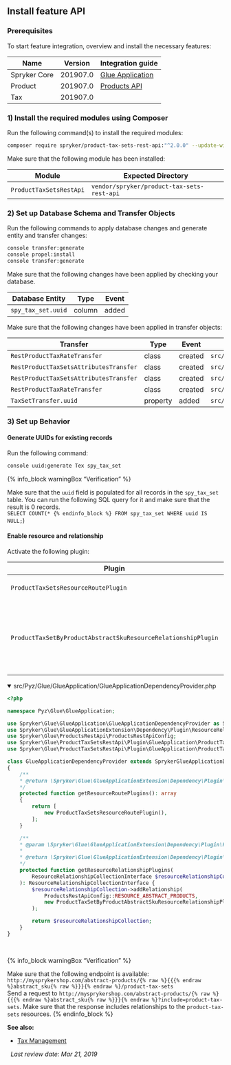 
## Install feature API
### Prerequisites
To start feature integration, overview and install the necessary features:

| Name | Version | Integration guide |
| --- | --- | --- |
| Spryker Core | 201907.0 | [Glue Application](/docs/scos/dev/feature-integration-guides/{{site.version}}/glue-api/glue-api-glue-application-feature-integration.html) |
| Product | 201907.0 | [Products API](/docs/scos/dev/feature-integration-guides/{{site.version}}/glue-api/glue-api-product-feature-integration.html) |
| Tax | 201907.0 |  |

### 1) Install the required modules using Composer
Run the following command(s) to install the required modules:

```bash
composer require spryker/product-tax-sets-rest-api:"^2.0.0" --update-with-dependencies
```

<section contenteditable="false" class="warningBox"><div class="content">

Make sure that the following module has been installed:

| Module | Expected Directory |
| --- | --- |
| `ProductTaxSetsRestApi` | `vendor/spryker/product-tax-sets-rest-api` |  
</div></section>

### 2) Set up Database Schema and Transfer Objects
Run the following commands to apply database changes and generate entity and transfer changes:

```bash
console transfer:generate
console propel:install
console transfer:generate
```

<section contenteditable="false" class="warningBox"><div class="content">
Make sure that the following changes have been applied by checking your database.    

| Database Entity | Type | Event |
| --- | --- | --- |
| `spy_tax_set.uuid` | column | added |

</div></section>

<section contenteditable="false" class="warningBox"><div class="content">
Make sure that the following changes have been applied in transfer objects:

| Transfer | Type | Event | Path |
| --- | --- | --- | --- |
| `RestProductTaxRateTransfer` | class | created | `src/Generated/Shared/Transfer/RestProductTaxRateTransfer` |
| `RestProductTaxSetsAttributesTransfer` | class | created | `src/Generated/Shared/Transfer/RestProductTaxSetsAttributesTransfer` |
| `RestProductTaxSetsAttributesTransfer` | class | created | `src/Generated/Shared/Transfer/RestProductTaxSetsAttributesTransfer` |
| `RestProductTaxRateTransfer` | class | created | `src/Generated/Shared/Transfer/RestProductTaxSetsAttributesTransfer` |
| `TaxSetTransfer.uuid` | property | added | `src/Generated/Shared/Transfer/TaxSetTransfer` |
</div></section>

### 3) Set up Behavior
#### Generate UUIDs for existing records
Run the following command:

```bash
console uuid:generate Tex spy_tax_set
```

{% info_block warningBox “Verification” %}

Make sure that the `uuid` field is populated for all records in the `spy_tax_set` table. You can run the following SQL query for it and make sure that the result is 0 records.<br>`SELECT COUNT(*
{% endinfo_block %} FROM spy_tax_set WHERE uuid IS NULL;`)

#### Enable resource and relationship
Activate the following plugin:

| Plugin | Specification | Prerequisites | Namespace |
| --- | --- | --- | --- |
| `ProductTaxSetsResourceRoutePlugin` | Registers the `product-tax` resource. | None | `Spryker\Glue\ProductTaxSetsRestApi\Plugin\GlueApplication` |
| `ProductTaxSetByProductAbstractSkuResourceRelationshipPlugin` | Adds the `product-tax-sets` resource as a relationship to the `abstract-product` resource. |  None | `Spryker\Glue\ProductTaxSetsRestApi\Plugin\GlueApplication` |

<details open>
<summary markdown='span'>src/Pyz/Glue/GlueApplication/GlueApplicationDependencyProvider.php</summary>

```php
<?php

namespace Pyz\Glue\GlueApplication;

use Spryker\Glue\GlueApplication\GlueApplicationDependencyProvider as SprykerGlueApplicationDependencyProvider;
use Spryker\Glue\GlueApplicationExtension\Dependency\Plugin\ResourceRelationshipCollectionInterface;
use Spryker\Glue\ProductsRestApi\ProductsRestApiConfig;
use Spryker\Glue\ProductTaxSetsRestApi\Plugin\GlueApplication\ProductTaxSetByProductAbstractSkuResourceRelationshipPlugin;
use Spryker\Glue\ProductTaxSetsRestApi\Plugin\GlueApplication\ProductTaxSetsResourceRoutePlugin;

class GlueApplicationDependencyProvider extends SprykerGlueApplicationDependencyProvider
{
	/**
	* @return \Spryker\Glue\GlueApplicationExtension\Dependency\Plugin\ResourceRoutePluginInterface[]
	*/
	protected function getResourceRoutePlugins(): array
	{
		return [
			new ProductTaxSetsResourceRoutePlugin(),
		];
	}

	/**
	* @param \Spryker\Glue\GlueApplicationExtension\Dependency\Plugin\ResourceRelationshipCollectionInterface $resourceRelationshipCollection
	*
	* @return \Spryker\Glue\GlueApplicationExtension\Dependency\Plugin\ResourceRelationshipCollectionInterface
	*/
	protected function getResourceRelationshipPlugins(
		ResourceRelationshipCollectionInterface $resourceRelationshipCollection
	): ResourceRelationshipCollectionInterface {
		$resourceRelationshipCollection->addRelationship(
			ProductsRestApiConfig::RESOURCE_ABSTRACT_PRODUCTS,
			new ProductTaxSetByProductAbstractSkuResourceRelationshipPlugin()
		);

		return $resourceRelationshipCollection;
	}
}
```

<br>
</details>

{% info_block warningBox “Verification” %}

Make sure that the following endpoint is available:<br>`http://mysprykershop.com/abstract-products/{% raw %}{{{% endraw %}abstract_sku{% raw %}}}{% endraw %}/product-tax-sets`<br>Send a request to `http://mysprykershop.com/abstract-products/{% raw %}{{{% endraw %}abstract_sku{% raw %}}}{% endraw %}?include=product-tax-sets`. Make sure that the response includes relationships to the `product-tax-sets` resources.
{% endinfo_block %}

**See also:**

* [Tax Management](/docs/scos/user/features/{{site.version}}/tax-feature-overview.html)

 
*Last review date: Mar 21, 2019*

<!--by Tihran Voitov, Yuliia Boiko-->
